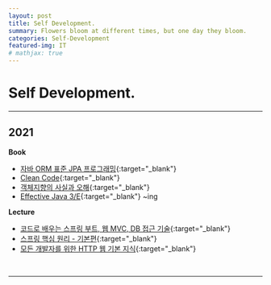 ```yaml
---
layout: post
title: Self Development.
summary: Flowers bloom at different times, but one day they bloom.
categories: Self-Development
featured-img: IT
# mathjax: true
---
```


# Self Development.

<hr>

## 2021

**Book**

- [자바 ORM 표준 JPA 프로그래밍](https://data-make.tistory.com/649){:target="\_blank"}
- [Clean Code](https://jihunparkme.github.io/CleanCode/){:target="\_blank"}
- [객체지향의 사실과 오해](<https://jihunparkme.github.io/categories/#(Book)객체지향의-사실과-오해>){:target="\_blank"}
- [Effective Java 3/E](<https://jihunparkme.github.io/categories/#(Book)Effective-JAVA-3/E>){:target="\_blank"} ~ing

**Lecture**

- [코드로 배우는 스프링 부트, 웹 MVC, DB 접근 기술](https://github.com/jihunparkme/Inflearn_Spring1_introduction){:target="\_blank"}
- [스프링 핵심 원리 - 기본편](https://github.com/jihunparkme/Inflearn_Spring2_Core_Principles){:target="\_blank"}
- [모든 개발자를 위한 HTTP 웹 기본 지식](https://github.com/jihunparkme/blog/blob/main/contents/HttpWebNetwork.md){:target="\_blank"}

<br/>

<hr>
